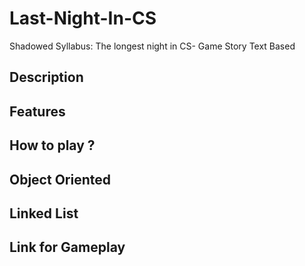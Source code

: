 # Last-Night-In-CS
Shadowed Syllabus: The longest night in CS- Game Story Text Based

## Description
## Features
## How to play ?
## Object Oriented
## Linked List
## Link for Gameplay
